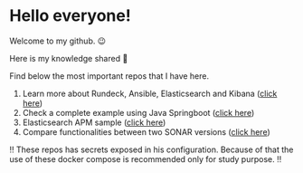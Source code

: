 <!-- <style>
td, th {
   border: none!important;
}

img[src$='#floatright']
{
    float:right;
}
</style> -->
# Hello everyone! 

Welcome to my github. 😉

Here is my knowledge shared 🎁

Find below the most important repos that I have here.


1. Learn more about Rundeck, Ansible, Elasticsearch and Kibana ([click here](https://github.com/jeremiasrg/rundeckAndAnsible))
2. Check a complete example using Java Springboot ([click here](https://github.com/jeremiasrg/sample-springboot))
3. Elasticsearch APM sample ([click here](https://github.com/jeremiasrg/elastic-apm-server-poc))
4. Compare functionalities between two SONAR versions ([click here](https://github.com/jeremiasrg/sonar-versions-campare/blob/main/docker-compose.yml))

‼️ These repos has secrets exposed in his configuration. Because of that the use of these docker compose is recommended only for study purpose. ‼️




<!-- Scan the qrcode to reach me through whatsapp

<img src="./meuqr.jpeg#floatright" style="width: 150px" />

<div class="qrcode">
    
</div> -->